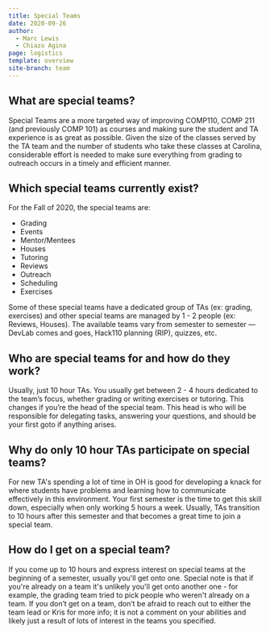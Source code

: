 ```yaml
---
title: Special Teams
date: 2020-09-26
author:
  - Marc Lewis
  - Chiazo Agina
page: logistics
template: overview
site-branch: team
---
```


## What are special teams?

Special Teams are a more targeted way of improving COMP110, COMP 211 (and previously COMP 101) as courses and making sure the student and TA experience is as great as possible. Given the size of the classes served by the TA team and the number of students who take these classes at Carolina, considerable effort is needed to make sure everything from grading to outreach occurs in a timely and efficient manner.

## Which special teams currently exist?

For the Fall of 2020, the special teams are:

- Grading
- Events
- Mentor/Mentees
- Houses
- Tutoring
- Reviews
- Outreach
- Scheduling
- Exercises

Some of these special teams have a dedicated group of TAs (ex: grading, exercises) and other special teams are managed by 1 - 2 people (ex: Reviews, Houses). The available teams vary from semester to semester — DevLab comes and goes, Hack110 planning (RIP), quizzes, etc.

## Who are special teams for and how do they work?

Usually, just 10 hour TAs. You usually get between 2 - 4 hours dedicated to the team’s focus, whether grading or writing exercises or tutoring. This changes if you’re the head of the special team. This head is who will be responsible for delegating tasks, answering your questions, and should be your first goto if anything arises.

## Why do only 10 hour TAs participate on special teams?

For new TA's spending a lot of time in OH is good for developing a knack for where students have problems and learning how to communicate effectively in this environment. Your first semester is the time to get this skill down, especially when only working 5 hours a week. Usually, TAs transition to 10 hours after this semester and that becomes a great time to join a special team.

## How do I get on a special team?

If you come up to 10 hours and express interest on special teams at the beginning of a semester, usually you'll get onto one. Special note is that if you're already on a team it's unlikely you'll get onto another one - for example, the grading team tried to pick people who weren't already on a team. If you don’t get on a team, don’t be afraid to reach out to either the team lead or Kris for more info; it is not a comment on your abilities and likely just a result of lots of interest in the teams you specified.
